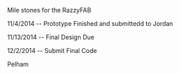 Mile stones for the RazzyFAB

11/4/2014 -- Prototype Finished and submittedd to Jordan

11/13/2014 -- Final Design Due

12/2/2014 -- Submit Final Code

Pelham
